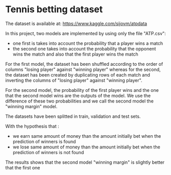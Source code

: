 # Tennis betting dataset 

The dataset is available at:
https://www.kaggle.com/sijovm/atpdata

In this project, two models are implemented by using only the file "ATP.csv":

- one first is takes into account the probability that a player wins a match 
- the second one takes into account the probability that the opponent wins the match and also that the first player wins the match

For the first model, the dataset has been shuffled according to the order of columns "losing player" against "winning player"
whereas for the second, the dataset has been created by duplicating rows of each match and inverting the columns of "losing player" against "winning player".

For the second model, the probability of the first player wins and the one that the second model wins are the outputs of the model.
We use the difference of these two probabilities and we call the second model the "winning margin" model.

The datasets have been splitted in train, validation and test sets.

With the hypothesis that :
- we earn same amount of money than the amount initially bet when the prediction of winners is found 
- we lose same amount of money than the amount initially bet when the prediction of winners is not found 

The results shows that the second model "winning margin" is slightly better that the first one
